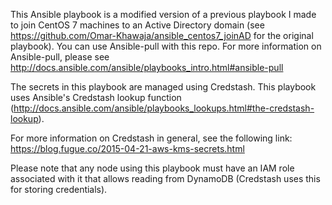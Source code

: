 This Ansible playbook is a modified version of a previous playbook I made to join CentOS 7 machines to an Active Directory domain (see https://github.com/Omar-Khawaja/ansible_centos7_joinAD for the original playbook). You can use Ansible-pull with this repo. For more information on Ansible-pull, please see http://docs.ansible.com/ansible/playbooks_intro.html#ansible-pull

The secrets in this playbook are managed using Credstash. This playbook uses Ansible's Credstash lookup function (http://docs.ansible.com/ansible/playbooks_lookups.html#the-credstash-lookup).

For more information on Credstash in general, see the following link:
https://blog.fugue.co/2015-04-21-aws-kms-secrets.html

Please note that any node using this playbook must have an IAM role associated with it that allows reading from DynamoDB (Credstash uses this for storing credentials).
